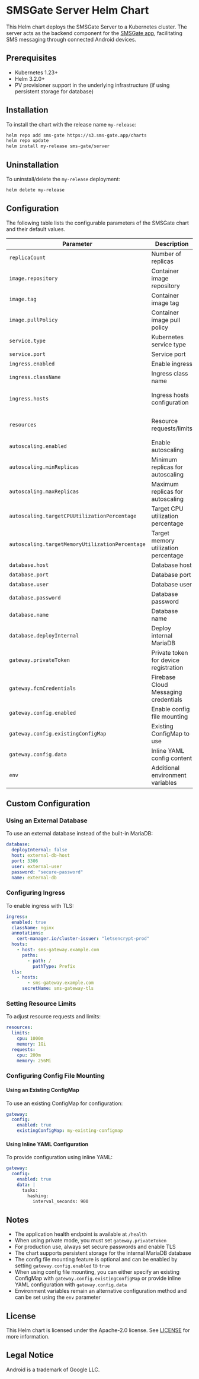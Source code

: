 # SMSGate Server Helm Chart

This Helm chart deploys the SMSGate Server to a Kubernetes cluster. The server acts as the backend component for the [SMSGate app](https://github.com/capcom6/android-sms-gateway), facilitating SMS messaging through connected Android devices.

## Prerequisites

- Kubernetes 1.23+
- Helm 3.2.0+
- PV provisioner support in the underlying infrastructure (if using persistent storage for database)

## Installation

To install the chart with the release name `my-release`:

```bash
helm repo add sms-gate https://s3.sms-gate.app/charts
helm repo update
helm install my-release sms-gate/server
```

## Uninstallation

To uninstall/delete the `my-release` deployment:

```bash
helm delete my-release
```

## Configuration

The following table lists the configurable parameters of the SMSGate chart and their default values.

| Parameter                                       | Description                           | Default                                                                             |
| ----------------------------------------------- | ------------------------------------- | ----------------------------------------------------------------------------------- |
| `replicaCount`                                  | Number of replicas                    | `1`                                                                                 |
| `image.repository`                              | Container image repository            | `ghcr.io/android-sms-gateway/server`                                                |
| `image.tag`                                     | Container image tag                   | `latest`                                                                            |
| `image.pullPolicy`                              | Container image pull policy           | `IfNotPresent`                                                                      |
| `service.type`                                  | Kubernetes service type               | `ClusterIP`                                                                         |
| `service.port`                                  | Service port                          | `3000`                                                                              |
| `ingress.enabled`                               | Enable ingress                        | `false`                                                                             |
| `ingress.className`                             | Ingress class name                    | `""`                                                                                |
| `ingress.hosts`                                 | Ingress hosts configuration           | `[{host: sms-gateway.local, paths: [{path: /, pathType: ImplementationSpecific}]}]` |
| `resources`                                     | Resource requests/limits              | `{requests: {cpu: 100m, memory: 128Mi}, limits: {cpu: 500m, memory: 512Mi}}`        |
| `autoscaling.enabled`                           | Enable autoscaling                    | `false`                                                                             |
| `autoscaling.minReplicas`                       | Minimum replicas for autoscaling      | `1`                                                                                 |
| `autoscaling.maxReplicas`                       | Maximum replicas for autoscaling      | `5`                                                                                 |
| `autoscaling.targetCPUUtilizationPercentage`    | Target CPU utilization percentage     | `80`                                                                                |
| `autoscaling.targetMemoryUtilizationPercentage` | Target memory utilization percentage  | `80`                                                                                |
| `database.host`                                 | Database host                         | `db`                                                                                |
| `database.port`                                 | Database port                         | `3306`                                                                              |
| `database.user`                                 | Database user                         | `sms`                                                                               |
| `database.password`                             | Database password                     | `""`                                                                                |
| `database.name`                                 | Database name                         | `sms`                                                                               |
| `database.deployInternal`                       | Deploy internal MariaDB               | `true`                                                                              |
| `gateway.privateToken`                          | Private token for device registration | `""`                                                                                |
| `gateway.fcmCredentials`                        | Firebase Cloud Messaging credentials  | `""`                                                                                |
| `gateway.config.enabled`                        | Enable config file mounting           | `false`                                                                             |
| `gateway.config.existingConfigMap`              | Existing ConfigMap to use             | `""`                                                                                |
| `gateway.config.data`                           | Inline YAML config content            | `""`                                                                                |
| `env`                                           | Additional environment variables      | `{}`                                                                                |

## Custom Configuration

### Using an External Database

To use an external database instead of the built-in MariaDB:

```yaml
database:
  deployInternal: false
  host: external-db-host
  port: 3306
  user: external-user
  password: "secure-password"
  name: external-db
```

### Configuring Ingress

To enable ingress with TLS:

```yaml
ingress:
  enabled: true
  className: nginx
  annotations:
    cert-manager.io/cluster-issuer: "letsencrypt-prod"
  hosts:
    - host: sms-gateway.example.com
      paths:
        - path: /
          pathType: Prefix
  tls:
    - hosts:
        - sms-gateway.example.com
      secretName: sms-gateway-tls
```

### Setting Resource Limits

To adjust resource requests and limits:

```yaml
resources:
  limits:
    cpu: 1000m
    memory: 1Gi
  requests:
    cpu: 200m
    memory: 256Mi
```

### Configuring Config File Mounting

#### Using an Existing ConfigMap

To use an existing ConfigMap for configuration:

```yaml
gateway:
  config:
    enabled: true
    existingConfigMap: my-existing-configmap
```

#### Using Inline YAML Configuration

To provide configuration using inline YAML:

```yaml
gateway:
  config:
    enabled: true
    data: |
      tasks:
        hashing:
          interval_seconds: 900
```

## Notes

- The application health endpoint is available at `/health`
- When using private mode, you must set `gateway.privateToken`
- For production use, always set secure passwords and enable TLS
- The chart supports persistent storage for the internal MariaDB database
- The config file mounting feature is optional and can be enabled by setting `gateway.config.enabled` to `true`
- When using config file mounting, you can either specify an existing ConfigMap with `gateway.config.existingConfigMap` or provide inline YAML configuration with `gateway.config.data`
- Environment variables remain an alternative configuration method and can be set using the `env` parameter

## License

This Helm chart is licensed under the Apache-2.0 license. See [LICENSE](LICENSE) for more information.

## Legal Notice

Android is a trademark of Google LLC.